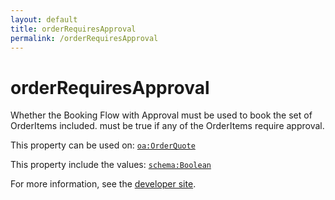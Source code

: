 ```yaml
---
layout: default
title: orderRequiresApproval
permalink: /orderRequiresApproval
---
```


# orderRequiresApproval
Whether the Booking Flow with Approval must be used to book the set of OrderItems included. must be true if any of the OrderItems require approval.

This property can be used on: [`oa:OrderQuote`](https://openactive.io/OrderQuote)

This property include the values: [`schema:Boolean`](https://schema.org/Boolean)

For more information, see the [developer site](https://developer.openactive.io/data-model/types/).